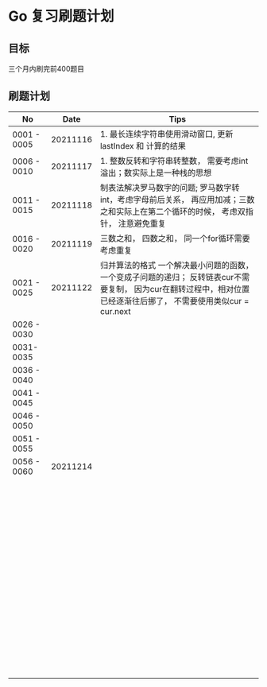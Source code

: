 # Go 复习刷题计划
## 目标

三个月内刷完前400题目



## 刷题计划

| No          | Date     | Tips                                                         |
| ----------- | -------- | ------------------------------------------------------------ |
| 0001 - 0005 | 20211116 | 1. 最长连续字符串使用滑动窗口,  更新lastIndex 和 计算的结果  |
| 0006 - 0010 | 20211117 | 1. 整数反转和字符串转整数， 需要考虑int溢出；数实际上是一种栈的思想 |
| 0011 - 0015 | 20211118 | 制表法解决罗马数字的问题; 罗马数字转int，考虑字母前后关系， 再应用加减；三数之和实际上在第二个循环的时候， 考虑双指针， 注意避免重复 |
| 0016 - 0020 | 20211119 | 三数之和， 四数之和， 同一个for循环需要考虑重复              |
| 0021 - 0025 | 20211122 | 归并算法的格式 一个解决最小问题的函数， 一个变成子问题的递归； 反转链表cur不需要复制， 因为cur在翻转过程中，相对位置已经逐渐往后挪了， 不需要使用类似cur = cur.next |
| 0026 - 0030 |          |                                                              |
| 0031- 0035  |          |                                                              |
| 0036 - 0040 |          |                                                              |
| 0041 - 0045 |          |                                                              |
| 0046 - 0050 |          |                                                              |
| 0051 - 0055 |          |                                                              |
| 0056 - 0060 | 20211214 |                                                              |
|             |          |                                                              |
|             |          |                                                              |
|             |          |                                                              |
|             |          |                                                              |
|             |          |                                                              |
|             |          |                                                              |
|             |          |                                                              |
|             |          |                                                              |
|             |          |                                                              |
|             |          |                                                              |
|             |          |                                                              |
|             |          |                                                              |
|             |          |                                                              |
|             |          |                                                              |
|             |          |                                                              |
|             |          |                                                              |
|             |          |                                                              |
|             |          |                                                              |
|             |          |                                                              |
|             |          |                                                              |
|             |          |                                                              |
|             |          |                                                              |
|             |          |                                                              |
|             |          |                                                              |
|             |          |                                                              |
|             |          |                                                              |
|             |          |                                                              |
|             |          |                                                              |
|             |          |                                                              |
|             |          |                                                              |
|             |          |                                                              |
|             |          |                                                              |
|             |          |                                                              |
|             |          |                                                              |
|             |          |                                                              |
|             |          |                                                              |
|             |          |                                                              |
|             |          |                                                              |
|             |          |                                                              |
|             |          |                                                              |
|             |          |                                                              |
|             |          |                                                              |
|             |          |                                                              |
|             |          |                                                              |
|             |          |                                                              |
|             |          |                                                              |
|             |          |                                                              |
|             |          |                                                              |
|             |          |                                                              |
|             |          |                                                              |
|             |          |                                                              |
|             |          |                                                              |
|             |          |                                                              |
|             |          |                                                              |
|             |          |                                                              |
|             |          |                                                              |
|             |          |                                                              |
|             |          |                                                              |
|             |          |                                                              |
|             |          |                                                              |
|             |          |                                                              |
|             |          |                                                              |
|             |          |                                                              |
|             |          |                                                              |
|             |          |                                                              |
|             |          |                                                              |
|             |          |                                                              |

